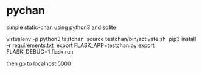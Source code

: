 # pychan
simple static-chan using python3 and sqlite

virtualenv -p python3 testchan 
source testchan/bin/activate.sh 
pip3 install -r requirements.txt 
export FLASK_APP=testchan.py
export FLASK_DEBUG=1
flask run

then go to localhost:5000
